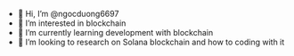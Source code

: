 - 👋 Hi, I’m @ngocduong6697
- 👀 I’m interested in blockchain
- 🌱 I’m currently learning development with blockchain
- 💞️ I’m looking to research on Solana blockchain and how to coding with it
